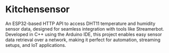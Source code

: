 # Kitchensensor
An ESP32-based HTTP API to access DHT11 temperature and humidity sensor data, designed for seamless integration with tools like Streamerbot. Developed in C++ using the Arduino IDE, this project enables easy sensor data retrieval over a network, making it perfect for automation, streaming setups, and IoT applications.
